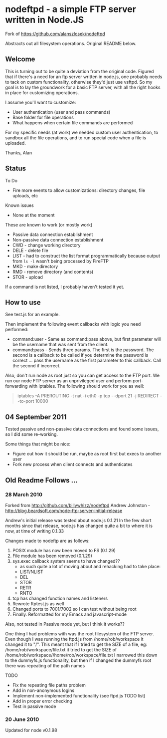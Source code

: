 nodeftpd - a simple FTP server written in Node.JS
====

Fork of https://github.com/alanszlosek/nodeftpd

Abstracts out all filesystem operations. Original README below.

Welcome
----

This is turning out to be quite a deviation from the original code. Figured that if there's a need for an ftp server written in node.js, one probably needs to tack on custom functionality, otherwise they'd just use vsftpd. So my goal is to lay the groundwork for a basic FTP server, with all the right hooks in place for customizing operations.

I assume you'll want to customize:

* User authentication (user and pass commands)
* Base folder for file operations
* What happens when certain file commands are performed

For my specific needs (at work) we needed custom user authentication, to sandbox all the file operations, and to run special code when a file is uploaded.

Thanks, Alan

Status
----

To Do

* Fire more events to allow customizations: directory changes, file uploads, etc

Known issues

* None at the moment

These are known to work (or mostly work)

* Passive data connection establishment
* Non-passive data connection establishment
* CWD - change working directory
* DELE - delete file
* LIST - had to construct the list format programmatically because output from `ls -l` wasn't being processed by FireFTP
* MKD - make directory
* RMD - remove directory (and contents)
* STOR - upload

If a command is not listed, I probably haven't tested it yet.

How to use
----

See test.js for an example.

Then implement the following event callbacks with logic you need performed:

* command:user - Same as command:pass above, but first parameter will be the username that was sent from the client.
* command:pass - Sends three params. The first is the password. The second is a callback to be called if you determine the password is correct ... pass the username as the first parameter to this callback. Call the second if incorrect.

Also, don't run node as root just so you can get access to the FTP port. We run our node FTP server as an unprivileged user and perform port-forwarding with iptables. The following should work for you as well:

> iptables -A PREROUTING -t nat -i eth0 -p tcp --dport 21 -j REDIRECT --to-port 10000

04 September 2011
----

Tested passive and non-passive data connections and found some issues, so I did some re-working.

Some things that might be nice:

* Figure out how it should be run, maybe as root first but execs to another user
* Fork new process when client connects and authenticates

Old Readme Follows ...
----

### 28 March 2010

Forked from http://github.com/billywhizz/nodeftpd 
Andrew Johnston - http://blog.beardsoft.com/node-ftp-server-initial-release

Andrew's initial release was tested about node.js 0.1.21
In the few short months since that release, node.js has changed quite a bit
to where it is now, at time of writing 0.1.33

Changes made to nodeftp are as follows:

1. POSIX module has now been moved to FS (0.1.29)
2. File module has been removed (0.1.29)
3. sys.exec callback system seems to have changed??
   - as such quite a lot of moving about and rehacking had to take place:
   - LIST/NLIST
   - DEL
   - STOR
   - RETR
   - RNTO
4. tcp has changed function names and listeners
5. Rewrote ftptest.js as well
7. Changed ports to 7001/7002 so I can test without being root
8. Finally. Reformatted for my Emacs and javascript-mode

Also, not tested in Passive mode yet, but I think it works??

One thing I had problems with was the root filesystem of the FTP server.
Even though I was running the ftpd.js from /home/rob/workspace it changed
it to "/". This meant that if I tried to get the SIZE of a file, eg: 
/home/rob/workspace/file.txt
it tried to get the SIZE of
/home/rob/workspace//home/rob/workspace/file.txt
I narrowed this down to the dummyfs.js functionality, but then
if I changed the dummyfs root there was repeating of the path names

TODO
- Fix the repeating file paths problem
- Add in non-anonymous logins
- Implement non-implemented functionality (see ftpd.js TODO list)
- Add in proper error checking
- Test in passive mode

### 20 June 2010

Updated for node v0.1.98